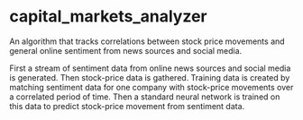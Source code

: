 # capital_markets_analyzer
An algorithm that tracks correlations between stock price movements and general online sentiment from news sources and social media.


First a stream of sentiment data from online news sources and social media is generated. Then stock-price data is gathered. 
Training data is created by matching sentiment data for one company with stock-price movements over a correlated period of time. Then a standard neural network is trained on this data to predict stock-price movement from sentiment data. 

